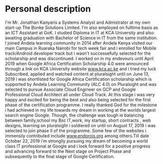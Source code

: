 # Personal description
I'm Mr. Jonathan Kanyaris a Systems Analyst and Admistrator at my own start-up The Bonke Solutions Limited. I'm also employed on fulltime basis as an ICT Assistant at GoK. I studied Diploma  in IT at KCA University and also awaiting graduation with Bachelor of Science in IT from the same institution. I joined Andela learning community in 2014 after Andela Kenya visited our main Campus in Ruaraka Nairobi for tech week fair and i enrolled for Mobile track/Android developer track but i wasn't successefully selected for the scholarship and was discontinued. I worked on in my endevours until April 2019 when Google Africa Certification Scholarship 4.0 were announced through a link on KCA University website www.kca.ac.ke and i tried my luck Subscribed, applied and watched content at pluralsight until on June 13, 2019 i was shortlisted for Google Africa Certification scholarship which is supported by Andela Learning Community (ALC 4.0) on Pluralsight and was selected to pursue Associate Cloud Engineer on GCP and Google Professional Cloud Architect all under Cloud Track. At this stage i was very happy and excited for being the best and also being selected for the first phase of the certification programme. I really thanked God for the milestone i had achieved in my life towards my dream in working at the worlds largest search engine Google. Though, the challenge was tough ie balancing between family,school my Bsc IT,work, my startup, short contracts , web designs, learning on pluralsight i soldiered on until on August 17, 2019 i was selected to join phase II of the programme. Some few of the websites i immensily contributed include www.endorois.org among others.Till date October 22, 2019 i'm stronglly pursuing my dream of becoming a world class IT professional at Google and i look forward for a positive progress and advancing forward to the Next stage on Project Phase and subsequently to the final stage of Google Certification.
